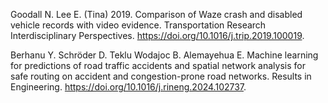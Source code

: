 Goodall N. Lee E. (Tina) 2019. Comparison of Waze crash and disabled vehicle records with video evidence. Transportation Research Interdisciplinary Perspectives. https://doi.org/10.1016/j.trip.2019.100019.

Berhanu Y. Schröder D. Teklu Wodajoc B. Alemayehua E. Machine learning for predictions of road traffic accidents and spatial network analysis for safe routing on accident and congestion-prone road networks. Results in Engineering. https://doi.org/10.1016/j.rineng.2024.102737.